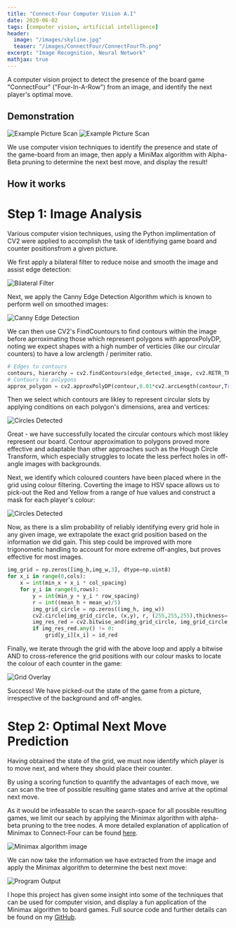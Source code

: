 ```yaml
---
title: "Connect-Four Computer Vision A.I"
date: 2020-06-02
tags: [computer vision, artificial intelligence]
header:
  image: "/images/skyline.jpg"
  teaser: "/images/ConnectFour/ConnectFourTh.png"
excerpt: "Image Recognition, Neural Network"
mathjax: true
---
```


A computer vision project to detect the presence of the board game "ConnectFour" ("Four-In-A-Row") from an image, and identify the next player's optimal move. 

## Demonstration

<img src="{{ site.url }}{{ site.baseurl }}/images/ConnectFour/ExampleOutput1.png" alt="Example Picture Scan">

<img src="{{ site.url }}{{ site.baseurl }}/images/ConnectFour/ExampleOutput2.png" alt="Example Picture Scan">

We use computer vision techniques to identify the presence and state of the game-board from an image, then apply a MiniMax algorithm with Alpha-Beta pruning to determine the next best move, and display the result!

## How it works

# Step 1: Image Analysis

Various computer vision techniques, using the Python implimentation of CV2 were applied to accomplish the task of identifiying game board and counter positionsfrom a given picture.

We first apply a bilateral filter to reduce noise and smooth the image and assist edge detection:

<img src="{{ site.url }}{{ site.baseurl }}/images/ConnectFour/BilateralFilter.png" alt="Bilateral Filter">

Next, we apply the Canny Edge Detection Algorithm which is known to perform well on smoothed images:

<img src="{{ site.url }}{{ site.baseurl }}/images/ConnectFour/Edge Detection.png" alt="Canny Edge Detection">

We can then use CV2's FindCountours to find contours within the image before aprroximating those which represent polygons with approxPolyDP, noting we expect shapes with a high number of verticies (like our circular counters) to have a low arclength / perimiter ratio.

```python
# Edges to contours
contours, hierarchy = cv2.findContours(edge_detected_image, cv2.RETR_TREE, cv2.CHAIN_APPROX_SIMPLE) 
# Contours to polygons
approx_polygon = cv2.approxPolyDP(contour,0.01*cv2.arcLength(contour,True),True) 
```
Then we select which contours are likley to represent circular slots by applying conditions on each polygon's dimensions, area and vertices: 

<img src="{{ site.url }}{{ site.baseurl }}/images/ConnectFour/CirclesDetected.png" alt="Circles Detected">

Great - we have successfully located the circular contours which most likley represent our board. Contour approximation to polygons proved more effective and adaptable than other approaches such as the Hough Circle Transform, which especially struggles to locate the less perfect holes in off-angle images with backgrounds. 

Next, we identify which coloured counters have been placed where in the grid using colour filtering. Coverting the image to HSV space allows us to pick-out the Red and Yellow from a range of hue values and construct a mask for each player's colour:

<img src="{{ site.url }}{{ site.baseurl }}/images/ConnectFour/ColourMasks.png" alt="Circles Detected">

Now, as there is a slim probability of reliably identifying every grid hole in any given image, we extrapolate the exact grid position based on the information we did gain. This step could be improved with more trigonometic handling to account for more extreme off-angles, but proves effective for most images.

```python
img_grid = np.zeros([img_h,img_w,3], dtype=np.uint8)
for x_i in range(0,cols):
    x = int(min_x + x_i * col_spacing)
    for y_i in range(0,rows):
        y = int(min_y + y_i * row_spacing)
        r = int((mean_h + mean_w)/5)
        img_grid_circle = np.zeros((img_h, img_w))
        cv2.circle(img_grid_circle, (x,y), r, (255,255,255),thickness=-1)
        img_res_red = cv2.bitwise_and(img_grid_circle, img_grid_circle, mask=mask_red)
        if img_res_red.any() != 0:
            grid[y_i][x_i] = id_red
```

Finally, we iterate through the grid with the above loop and apply a bitwise AND to cross-reference the grid positions with our colour masks to locate the colour of each counter in the game:

<img src="{{ site.url }}{{ site.baseurl }}/images/ConnectFour/GridOverlay.png" alt="Grid Overlay">

Success! We have picked-out the state of the game from a picture, irrespective of the background and off-angles.

# Step 2: Optimal Next Move Prediction

Having obtained the state of the grid, we must now identify which player is to move next, and where they should place their counter.

By using a scoring function to quantify the advantages of each move, we can scan the tree of possible resulting game states and arrive at the optimal next move. 

As it would be infeasable to scan the search-space for all possible resulting games, we limit our seach by applying the Minimax algorithm with alpha-beta pruning to the tree nodes. A more detailed explanation of application of Minimax to Connect-Four can be found [here](https://towardsdatascience.com/creating-the-perfect-connect-four-ai-bot-c165115557b0).

<img src="{{ site.url }}{{ site.baseurl }}/images/ConnectFour/AlgorithmImage.png" alt="Minimax algorithm image">

We can now take the information we have extracted from the image and apply the Minimax algorithm to determine the best next move:

<img src="{{ site.url }}{{ site.baseurl }}/images/ConnectFour/Output.png" alt="Program Output">

I hope this project has given some insight into some of the techniques that can be used for computer vision, and display a fun application of the Minimax algorithm to board games. Full source code and further details can be found on my [GitHub](https://github.com/Matt-Jennings-GitHub).